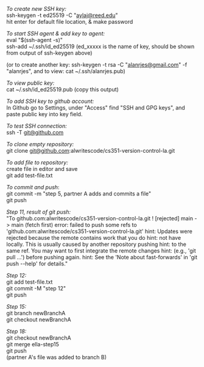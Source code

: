 *To create new SSH key:* \
ssh-keygen -t ed25519 -C "aylaj@reed.edu" \
hit enter for default file location, & make password

*To start SSH agent & add key to agent:* \
eval "$(ssh-agent -s)" \
ssh-add ~/.ssh/id_ed25519 (ed_xxxxx is the name of key, should be shown from output of ssh-keygen above)

(or to create another key: ssh-keygen -t rsa -C "alanrjes@gmail.com" -f "alanrjes", and to view: cat ~/.ssh/alanrjes.pub)

*To view public key:* \
cat ~/.ssh/id_ed25519.pub (copy this output)

*To add SSH key to github account:* \
In Github go to Settings, under "Access" find "SSH and GPG keys", and paste public key into key field.

*To test SSH connection:* \
ssh -T git@github.com

*To clone empty repository:* \
git clone git@github.com:alwritescode/cs351-version-control-la.git

*To add file to repository:* \
create file in editor and save \
git add test-file.txt

*To commit and push*: \
git commit -m "step 5, partner A adds and commits a file" \
git push

*Step 11, result of git push:* \
"To github.com:alwritescode/cs351-version-control-la.git
 ! [rejected]        main -> main (fetch first)
error: failed to push some refs to 'github.com:alwritescode/cs351-version-control-la.git'
hint: Updates were rejected because the remote contains work that you do
hint: not have locally. This is usually caused by another repository pushing
hint: to the same ref. You may want to first integrate the remote changes
hint: (e.g., 'git pull ...') before pushing again.
hint: See the 'Note about fast-forwards' in 'git push --help' for details."

*Step 12:* \
git add test-file.txt \
git commit -M "step 12" \
git push

*Step 15:* \
git branch newBranchA \
git checkout newBranchA

*Step 18:* \
git checkout newBranchA \
git merge ella-step15 \
git push \
(partner A's file was added to branch B)
